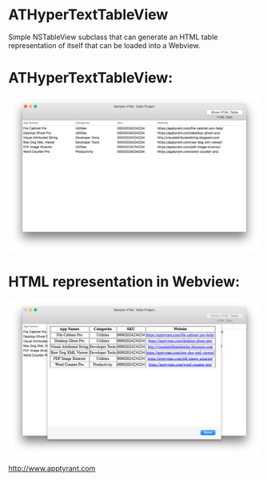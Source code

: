 # ATHyperTextTableView
Simple NSTableView subclass that can generate an HTML table representation of itself that can be loaded into a Webview.

# ATHyperTextTableView:
![Screenshot of ATHyperTextTableView](https://github.com/AppTyrant/ATHyperTextTableView/blob/master/Sample%20HTML%20Table%20Project/NSTableViewScreenshot.png "ATHyperTextTableView")

# HTML representation in Webview:
![Screenshot of ATHyperTextTableView](https://github.com/AppTyrant/ATHyperTextTableView/blob/master/Sample%20HTML%20Table%20Project/WebviewScreenshot.png "ATHyperTextTableView")

http://www.apptyrant.com
